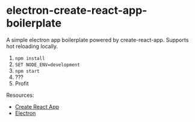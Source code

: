 
# electron-create-react-app-boilerplate

A simple electron app boilerplate powered by create-react-app. Supports hot reloading locally.

1. `npm install`
2. `SET NODE_ENV=development`
3. `npm start`
4. ???
5. Profit

Resources:
* [Create React App](https://github.com/facebookincubator/create-react-app)
* [Electron](https://electronjs.org/)